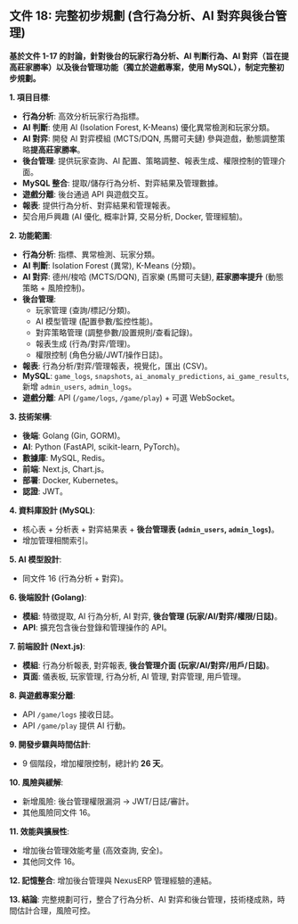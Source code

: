 ## 文件 18: 完整初步規劃 (含行為分析、AI 對弈與後台管理)

**基於文件 1-17 的討論，針對後台的玩家行為分析、AI 判斷行為、AI 對弈（旨在提高莊家勝率）以及後台管理功能（獨立於遊戲專案，使用 MySQL），制定完整初步規劃。**

**1. 項目目標**: 
*   **行為分析**: 高效分析玩家行為指標。
*   **AI 判斷**: 使用 AI (Isolation Forest, K-Means) 優化異常檢測和玩家分類。
*   **AI 對弈**: 開發 AI 對弈模組 (MCTS/DQN, 馬爾可夫鏈) 參與遊戲，動態調整策略**提高莊家勝率**。
*   **後台管理**: 提供玩家查詢、AI 配置、策略調整、報表生成、權限控制的管理介面。
*   **MySQL 整合**: 提取/儲存行為分析、對弈結果及管理數據。
*   **遊戲分離**: 後台通過 API 與遊戲交互。
*   **報表**: 提供行為分析、對弈結果和管理報表。
*   契合用戶興趣 (AI 優化, 概率計算, 交易分析, Docker, 管理經驗)。

**2. 功能範圍**: 
*   **行為分析**: 指標、異常檢測、玩家分類。
*   **AI 判斷**: Isolation Forest (異常), K-Means (分類)。
*   **AI 對弈**: 德州/梭哈 (MCTS/DQN), 百家樂 (馬爾可夫鏈), **莊家勝率提升** (動態策略 + 風險控制)。
*   **後台管理**: 
    *   玩家管理 (查詢/標記/分類)。
    *   AI 模型管理 (配置參數/監控性能)。
    *   對弈策略管理 (調整參數/設置規則/查看記錄)。
    *   報表生成 (行為/對弈/管理)。
    *   權限控制 (角色分級/JWT/操作日誌)。
*   **報表**: 行為分析/對弈/管理報表，視覺化，匯出 (CSV)。
*   **MySQL**: `game_logs`, `snapshots`, `ai_anomaly_predictions`, `ai_game_results`, 新增 `admin_users`, `admin_logs`。
*   **遊戲分離**: API (`/game/logs`, `/game/play`) + 可選 WebSocket。

**3. 技術架構**: 
*   **後端**: Golang (Gin, GORM)。
*   **AI**: Python (FastAPI, scikit-learn, PyTorch)。
*   **數據庫**: MySQL, Redis。
*   **前端**: Next.js, Chart.js。
*   **部署**: Docker, Kubernetes。
*   **認證**: JWT。

**4. 資料庫設計 (MySQL)**: 
*   核心表 + 分析表 + 對弈結果表 + **後台管理表 (`admin_users`, `admin_logs`)**。
*   增加管理相關索引。

**5. AI 模型設計**: 
*   同文件 16 (行為分析 + 對弈)。

**6. 後端設計 (Golang)**: 
*   **模組**: 特徵提取, AI 行為分析, AI 對弈, **後台管理 (玩家/AI/對弈/權限/日誌)**。
*   **API**: 擴充包含後台登錄和管理操作的 API。

**7. 前端設計 (Next.js)**: 
*   **模組**: 行為分析報表, 對弈報表, **後台管理介面 (玩家/AI/對弈/用戶/日誌)**。
*   **頁面**: 儀表板, 玩家管理, 行為分析, AI 管理, 對弈管理, 用戶管理。

**8. 與遊戲專案分離**: 
*   API `/game/logs` 接收日誌。
*   API `/game/play` 提供 AI 行動。

**9. 開發步驟與時間估計**: 
*   9 個階段，增加權限控制，總計約 **26 天**。

**10. 風險與緩解**: 
*   新增風險: 後台管理權限漏洞 -> JWT/日誌/審計。
*   其他風險同文件 16。

**11. 效能與擴展性**: 
*   增加後台管理效能考量 (高效查詢, 安全)。
*   其他同文件 16。

**12. 記憶整合**: 增加後台管理與 NexusERP 管理經驗的連結。

**13. 結論**: 完整規劃可行，整合了行為分析、AI 對弈和後台管理，技術棧成熟，時間估計合理，風險可控。 